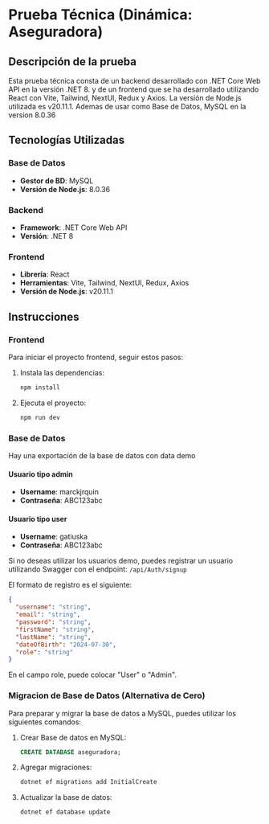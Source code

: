 # Prueba Técnica (Dinámica: Aseguradora)

## Descripción de la prueba

Esta prueba técnica consta de un backend desarrollado con .NET Core Web API en la versión .NET 8. y de un frontend que se ha desarrollado utilizando React con Vite, Tailwind, NextUI, Redux y Axios. La versión de Node.js utilizada es v20.11.1. Ademas de usar como Base de Datos, MySQL en la version 8.0.36

## Tecnologías Utilizadas

### Base de Datos
- **Gestor de BD**: MySQL
- **Versión de Node.js**: 8.0.36

### Backend
- **Framework**: .NET Core Web API
- **Versión**: .NET 8

### Frontend
- **Librería**: React
- **Herramientas**: Vite, Tailwind, NextUI, Redux, Axios
- **Versión de Node.js**: v20.11.1

## Instrucciones

### Frontend

Para iniciar el proyecto frontend, seguir estos pasos:

1. Instala las dependencias:
    ```sh
    npm install
    ```

2. Ejecuta el proyecto:
    ```sh
    npm run dev
    ```

### Base de Datos

Hay una exportación de la base de datos con data demo

#### Usuario tipo admin
- **Username**: marckjrquin
- **Contraseña**: ABC123abc

#### Usuario tipo user
- **Username**: gatiuska
- **Contraseña**: ABC123abc

Si no deseas utilizar los usuarios demo, puedes registrar un usuario utilizando Swagger con el endpoint: ```/api/Auth/signup```

El formato de registro es el siguiente:

```json
{
  "username": "string",
  "email": "string",
  "password": "string",
  "firstName": "string",
  "lastName": "string",
  "dateOfBirth": "2024-07-30",
  "role": "string"
}
```
En el campo role, puede colocar "User" o "Admin".

### Migracion de Base de Datos (Alternativa de Cero)
Para preparar y migrar la base de datos a MySQL, puedes utilizar los siguientes comandos:

1. Crear Base de datos en MySQL:
    ```sql
    CREATE DATABASE aseguradora;
    ```

2. Agregar migraciones:
    ```sh
    dotnet ef migrations add InitialCreate
    ```

3. Actualizar la base de datos:
    ```sh
    dotnet ef database update
    ```



